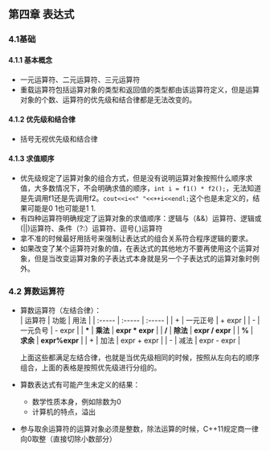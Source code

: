 ## 第四章 表达式
### 4.1基础
#### 4.1.1 基本概念
  + 一元运算符、二元运算符、三元运算符
  + 重载运算符包括运算对象的类型和返回值的类型都由该运算符定义，但是运算对象的个数、运算符的优先级和结合律都是无法改变的。
#### 4.1.2 优先级和结合律  
  + 括号无视优先级和结合律

#### 4.1.3 求值顺序
  + 优先级规定了运算对象的组合方式，但是没有说明运算对象按照什么顺序求值，大多数情况下，不会明确求值的顺序，`int i = f1() * f2();`，无法知道是先调用f1还是先调用f2。`cout<<i<<" "<<++i<<endl;`这个也是未定义的，结果可能是0 1也可能是1 1.
  + 有四种运算符明确规定了运算对象的求值顺序：逻辑与（&&）运算符、逻辑或(||)运算符、条件（?:）运算符、逗号(,)运算符  
  + 拿不准的时候最好用括号来强制让表达式的组合关系符合程序逻辑的要求。
  + 如果改变了某个运算符对象的值，在表达式的其他地方不要再使用这个运算对象，但是当改变运算对象的子表达式本身就是另一个子表达式的运算对象时例外。

### 4.2 算数运算符
  + 算数运算符（左结合律）：   
    | 运算符 | 功能 | 用法 |
    | :----- | :----- | :----- |
    | + | 一元正号 | + expr |
    | - | 一元负号 | - expr |
    | **\*** | **乘法** | **expr \* expr** |
    | **/** | **除法** | **expr / expr** |
    | **%** | **求余** | **expr%expr** |
    | + | 加法 | expr + expr |
    | - | 减法 | expr - expr |
    
    上面这些都满足左结合律，也就是当优先级相同的时候，按照从左向右的顺序组合，上面的表格是按照优先级进行分组的。
  + 算数表达式有可能产生未定义的结果：
    + 数学性质本身，例如除数为0
    + 计算机的特点，溢出
  + 参与取余运算符的运算对象必须是整数，除法运算的时候，C++11规定商一律向0取整（直接切除小数部分）


    
    
    
